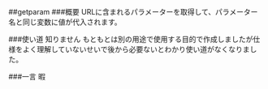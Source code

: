 ##getparam
###概要
URLに含まれるパラメーターを取得して、パラメーター名と同じ変数に値が代入されます。

###使い道
知りません
もともとは別の用途で使用する目的で作成しましたが仕様をよく理解していないせいで後から必要ないとわかり使い道がなくなりました。

###一言
暇